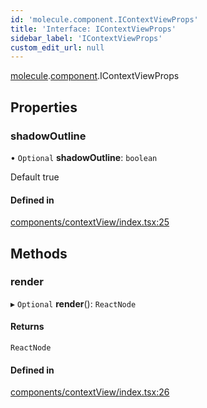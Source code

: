 ```yaml
---
id: 'molecule.component.IContextViewProps'
title: 'Interface: IContextViewProps'
sidebar_label: 'IContextViewProps'
custom_edit_url: null
---
```


[molecule](../namespaces/molecule).[component](../namespaces/molecule.component).IContextViewProps

## Properties

### shadowOutline

• `Optional` **shadowOutline**: `boolean`

Default true

#### Defined in

[components/contextView/index.tsx:25](https://github.com/DTStack/molecule/blob/927b7d39/src/components/contextView/index.tsx#L25)

## Methods

### render

▸ `Optional` **render**(): `ReactNode`

#### Returns

`ReactNode`

#### Defined in

[components/contextView/index.tsx:26](https://github.com/DTStack/molecule/blob/927b7d39/src/components/contextView/index.tsx#L26)
